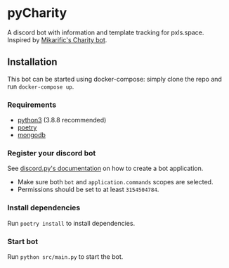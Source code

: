 # pyCharity

A discord bot with information and template tracking for pxls.space. Inspired by [Mikarific's Charity bot](https://github.com/Mikarific/Charity).

## Installation

This bot can be started using docker-compose: simply clone the repo and run `docker-compose up`. 

### Requirements
* [python3](https://www.python.org/downloads/) (3.8.8 recommended)
* [poetry](https://github.com/python-poetry/poetry)
* [mongodb](https://docs.mongodb.com/manual/administration/install-community/)

### Register your discord bot
See [discord.py's documentation](https://discordpy.readthedocs.io/en/stable/discord.html) on how to create a bot application.
* Make sure both `bot` and `application.commands` scopes are selected.
* Permissions should be set to at least `3154504784`.


### Install dependencies
Run `poetry install` to install dependencies.

### Start bot
Run `python src/main.py` to start the bot.

